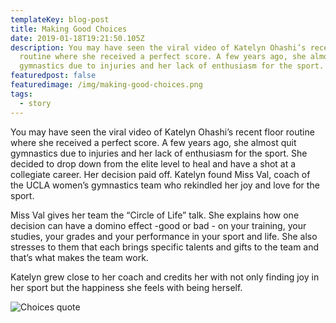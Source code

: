 ```yaml
---
templateKey: blog-post
title: Making Good Choices
date: 2019-01-18T19:21:50.105Z
description: You may have seen the viral video of Katelyn Ohashi’s recent floor
  routine where she received a perfect score. A few years ago, she almost quit
  gymnastics due to injuries and her lack of enthusiasm for the sport.
featuredpost: false
featuredimage: /img/making-good-choices.png
tags:
  - story
---
```

You may have seen the viral video of Katelyn Ohashi’s recent floor routine where she received a perfect score. A few years ago, she almost quit gymnastics due to injuries and her lack of enthusiasm for the sport. She decided to drop down from the elite level to heal and have a shot at a collegiate career. Her decision paid off. Katelyn found Miss Val, coach of the UCLA women’s gymnastics team who rekindled her joy and love for the sport. 

Miss Val gives her team the “Circle of Life” talk. She explains how one decision can have a domino effect -good or bad - on your training, your studies, your grades and your performance in your sport and life. She also stresses to them that each brings specific talents and gifts to the team and that’s what makes the team work. 

Katelyn grew close to her coach and credits her with not only finding joy in her sport but the happiness she feels with being herself.

![Choices quote](/img/making-good-choices.png "Quote")